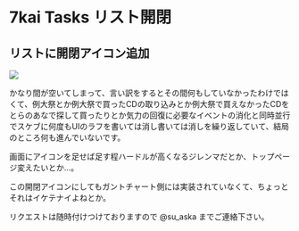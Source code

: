# 7kai Tasks リスト開閉

## リストに開閉アイコン追加

<img src="https://dl.dropbox.com/u/11475683/screen/tasks-list-collapse.png">

かなり間が空いてしまって、言い訳をするとその間何もしていなかったわけではくて、例大祭とか例大祭で買ったCDの取り込みとか例大祭で買えなかったCDをとらのあなで探して買ったりとか気力の回復に必要なイベントの消化と同時並行でスケブに何度もUIのラフを書いては消し書いては消しを繰り返していて、結局のところ何も進んでいないです。

画面にアイコンを足せば足す程ハードルが高くなるジレンマだとか、トップページ変えたいとか...。

この開閉アイコンにしてもガントチャート側には実装されていなくて、ちょっとそれはイケテナイよねとか。

リクエストは随時付けつけておりますので @su_aska までご連絡下さい。
